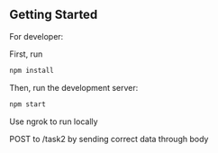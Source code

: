 ## Getting Started
For developer:

First, run
```bash
npm install
```

Then, run the development server:

```bash
npm start
```

Use ngrok to run locally

POST to /task2 by sending correct data through body